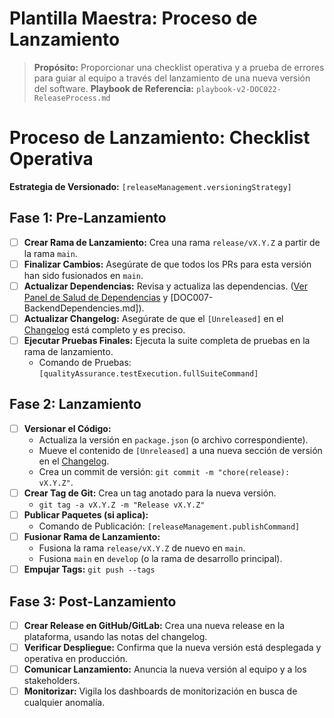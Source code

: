 # Plantilla Maestra: Proceso de Lanzamiento

> **Propósito:** Proporcionar una checklist operativa y a prueba de errores para guiar al equipo a través del lanzamiento de una nueva versión del software.
> **Playbook de Referencia:** `playbook-v2-DOC022-ReleaseProcess.md`

<!-- 
  INSTRUCCIONES PARA LA IA (Release Manager Agent):
  - Tu misión es generar este documento utilizando el objeto `releaseManagement` del `master_blueprint.json` para asegurar que el proceso refleje las prácticas actuales.
-->

# Proceso de Lanzamiento: Checklist Operativa

**Estrategia de Versionado:** `[releaseManagement.versioningStrategy]`

## Fase 1: Pre-Lanzamiento

- [ ] **Crear Rama de Lanzamiento:** Crea una rama `release/vX.Y.Z` a partir de la rama `main`.
- [ ] **Finalizar Cambios:** Asegúrate de que todos los PRs para esta versión han sido fusionados en `main`.
- [ ] **Actualizar Dependencias:** Revisa y actualiza las dependencias. ([Ver Panel de Salud de Dependencias](./DOC005-FrontendDependencies.md) y [DOC007-BackendDependencies.md]).
- [ ] **Actualizar Changelog:** Asegúrate de que el `[Unreleased]` en el [Changelog](./DOC013-ChangeLog.md) está completo y es preciso.
- [ ] **Ejecutar Pruebas Finales:** Ejecuta la suite completa de pruebas en la rama de lanzamiento.
    -   Comando de Pruebas: `[qualityAssurance.testExecution.fullSuiteCommand]`

## Fase 2: Lanzamiento

- [ ] **Versionar el Código:**
    -   Actualiza la versión en `package.json` (o archivo correspondiente).
    -   Mueve el contenido de `[Unreleased]` a una nueva sección de versión en el [Changelog](./DOC013-ChangeLog.md).
    -   Crea un commit de versión: `git commit -m "chore(release): vX.Y.Z"`.
- [ ] **Crear Tag de Git:** Crea un tag anotado para la nueva versión.
    -   `git tag -a vX.Y.Z -m "Release vX.Y.Z"`
- [ ] **Publicar Paquetes (si aplica):**
    -   Comando de Publicación: `[releaseManagement.publishCommand]`
- [ ] **Fusionar Rama de Lanzamiento:**
    -   Fusiona la rama `release/vX.Y.Z` de nuevo en `main`.
    -   Fusiona `main` en `develop` (o la rama de desarrollo principal).
- [ ] **Empujar Tags:** `git push --tags`

## Fase 3: Post-Lanzamiento

- [ ] **Crear Release en GitHub/GitLab:** Crea una nueva release en la plataforma, usando las notas del changelog.
- [ ] **Verificar Despliegue:** Confirma que la nueva versión está desplegada y operativa en producción.
- [ ] **Comunicar Lanzamiento:** Anuncia la nueva versión al equipo y a los stakeholders.
- [ ] **Monitorizar:** Vigila los dashboards de monitorización en busca de cualquier anomalía.